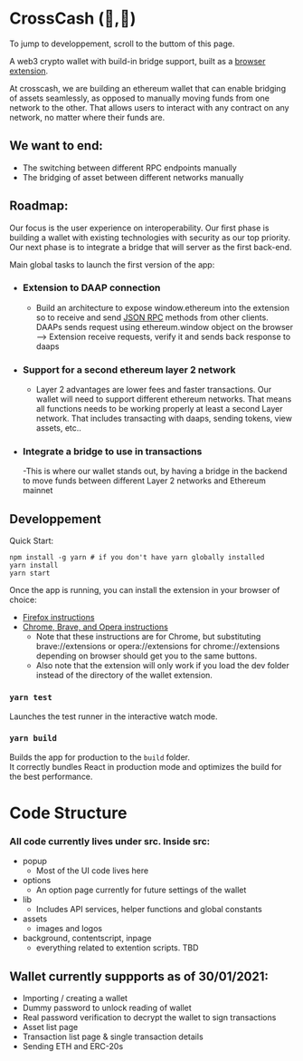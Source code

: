 # CrossCash (🐧,🐓)

To jump to developpement, scroll to the buttom of this page.

A web3 crypto wallet with build-in bridge support, built as a [browser extension](https://developer.mozilla.org/en-US/docs/Mozilla/Add-ons/WebExtensions/Anatomy_of_a_WebExtension).

At crosscash, we are building an ethereum wallet that can enable bridging of assets seamlessly, as opposed to manually moving funds from one network to the other. That allows users to interact with any contract on any network, no matter where their funds are. 

## We want to end: 

- The switching between different RPC endpoints manually
- The bridging of asset between different networks manually

## Roadmap: 

Our focus is the user experience on interoperability. Our first phase is building a wallet with existing technologies with security as our top priority. Our next phase is to integrate a bridge that will server as the first back-end.

Main global tasks to launch the first version of the app:

- ### Extension to DAAP connection
    - Build an architecture to expose window.ethereum into the extension so to receive and send [JSON RPC](https://ethereum.org/en/developers/docs/apis/json-rpc/) methods from other clients. DAAPs sends request using ethereum.window object on the browser —> Extension receive requests, verify it and sends back response to daaps

- ### Support for a second ethereum layer 2 network
    - Layer 2 advantages are lower fees and faster transactions. Our wallet will need to support different ethereum networks. That means all functions needs to be working properly at least a second Layer network. That includes transacting with daaps, sending tokens, view assets, etc..
- ### Integrate a bridge to use in transactions
    -This is where our wallet stands out, by having a bridge in the backend to move funds between different Layer 2 networks and Ethereum mainnet

## Developpement

Quick Start:

    npm install -g yarn # if you don't have yarn globally installed
    yarn install
    yarn start

Once the app is running, you can install the extension in your browser of choice:
- [Firefox instructions](https://extensionworkshop.com/documentation/develop/temporary-installation-in-firefox/)
- [Chrome, Brave, and Opera instructions](https://developer.chrome.com/docs/extensions/mv3/getstarted/#manifest)
    - Note that these instructions are for Chrome, but substituting brave://extensions or opera://extensions for chrome://extensions depending on browser should get you to the same buttons.
    - Also note that the extension will only work if you load the dev folder instead of the directory of the wallet extension.

### `yarn test`

Launches the test runner in the interactive watch mode.

### `yarn build`

Builds the app for production to the `build` folder.\
It correctly bundles React in production mode and optimizes the build for the best performance.

# Code Structure
### All code currently lives under src. Inside src:
- popup
    - Most of the UI code lives here
- options
    - An option page currently for future settings of the wallet
- lib
    - Includes API services, helper functions and global constants
- assets
    - images and logos
- background, contentscript, inpage
    - everything related to extention scripts. TBD

## Wallet currently suppports as of 30/01/2021:
- Importing / creating a wallet
- Dummy password to unlock reading of wallet
- Real password verification to decrypt the wallet to sign transactions
- Asset list page
- Transaction list page & single transaction details
- Sending ETH and ERC-20s
